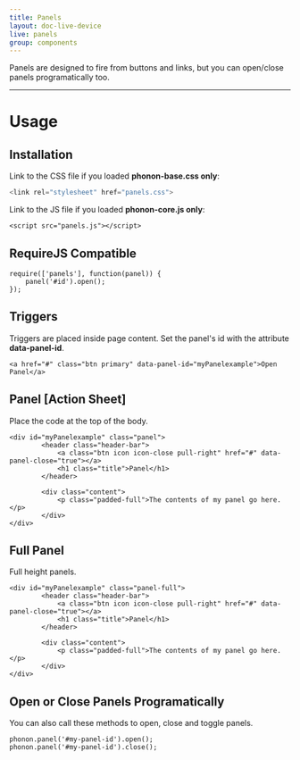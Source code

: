 ```yaml
---
title: Panels
layout: doc-live-device
live: panels
group: components
---
```


Panels are designed to fire from buttons and links, but you can open/close panels programatically too.

---

# Usage

## Installation

Link to the CSS file if you loaded **phonon-base.css only**:

```js
<link rel="stylesheet" href="panels.css">
```

Link to the JS file if you loaded **phonon-core.js only**:

<pre><code class="language-markup">&lt;script src=&quot;panels.js&quot;&gt;&lt;/script&gt;</code></pre>

## RequireJS Compatible

    require(['panels'], function(panel)) {
        panel('#id').open();
    });


## Triggers

Triggers are placed inside page content.
Set the panel's id with the attribute **data-panel-id**.

<pre><code class="language-markup">&lt;a href=&quot;#&quot; class=&quot;btn primary&quot; data-panel-id=&quot;myPanelexample&quot;&gt;Open Panel&lt;/a&gt;
</code></pre>

## Panel [Action Sheet]

Place the code at the top of the body.

<pre><code class="language-markup">&lt;div id=&quot;myPanelexample&quot; class=&quot;panel&quot;&gt;
        &lt;header class=&quot;header-bar&quot;&gt;
            &lt;a class=&quot;btn icon icon-close pull-right&quot; href=&quot;#&quot; data-panel-close=&quot;true&quot;&gt;&lt;/a&gt;
            &lt;h1 class=&quot;title&quot;&gt;Panel&lt;/h1&gt;
        &lt;/header&gt;

        &lt;div class=&quot;content&quot;&gt;
            &lt;p class=&quot;padded-full&quot;&gt;The contents of my panel go here.&lt;/p&gt;
        &lt;/div&gt;
&lt;/div&gt;
</code></pre>

## Full Panel

Full height panels.

<pre><code class="language-markup">&lt;div id=&quot;myPanelexample&quot; class=&quot;panel-full&quot;&gt;
        &lt;header class=&quot;header-bar&quot;&gt;
            &lt;a class=&quot;btn icon icon-close pull-right&quot; href=&quot;#&quot; data-panel-close=&quot;true&quot;&gt;&lt;/a&gt;
            &lt;h1 class=&quot;title&quot;&gt;Panel&lt;/h1&gt;
        &lt;/header&gt;

        &lt;div class=&quot;content&quot;&gt;
            &lt;p class=&quot;padded-full&quot;&gt;The contents of my panel go here.&lt;/p&gt;
        &lt;/div&gt;
&lt;/div&gt;
</code></pre>

## Open or Close Panels Programatically

You can also call these methods to open, close and toggle panels.

    phonon.panel('#my-panel-id').open();
    phonon.panel('#my-panel-id').close();